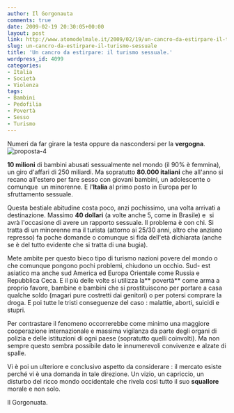 ```yaml
---
author: Il Gorgonauta
comments: true
date: 2009-02-19 20:30:05+00:00
layout: post
link: http://www.atomodelmale.it/2009/02/19/un-cancro-da-estirpare-il-turismo-sessuale/
slug: un-cancro-da-estirpare-il-turismo-sessuale
title: 'Un cancro da estirpare: il turismo sessuale.'
wordpress_id: 4099
categories:
- Italia
- Società
- Violenza
tags:
- Bambini
- Pedofilia
- Povertà
- Sesso
- Turismo
---
```


Numeri da far girare la testa oppure da nascondersi per la **vergogna**.![proposta-4](http://www.atomodelmale.it/wp-content/uploads/2009/02/proposta-4-212x300.jpg)

**10 milioni** di bambini abusati sessualmente nel mondo (il 90% è femmina), un giro d'affari di 250 miliardi. Ma sopratutto **80.000 italiani** che all'anno si recano all'estero per fare sesso con giovani bambini, un adolescente o comunque  un minorenne. E l'**Italia** al primo posto in Europa per lo sfruttamento sessuale.

Questa bestiale abitudine costa poco, anzi pochissimo, una volta arrivati a destinazione. Massimo **40 dollari** (a volte anche 5, come in Brasile) e  si avrà l'occasione di avere un rapporto sessuale. Il problema è con chi. Si tratta di un minorenne ma il turista (attorno ai 25/30 anni, altro che anziano represso) fa poche domande o comunque si fida dell'età dichiarata (anche se è del tutto evidente che si tratta di una bugia).

Mete ambite per questo bieco tipo di turismo nazioni povere del mondo o che comunque pongono pochi problemi, chiudono un occhio. Sud- est asiatico ma anche sud America ed Europa Orientale come Russia e Repubblica Ceca. E il più delle volte si utilizza la** povertà** come arma a proprio favore, bambine e bambini che si prostituiscono per portare a casa qualche soldo (magari pure costretti dai genitori) o per potersi comprare la droga. E poi tutte le tristi conseguenze del caso : malattie, aborti, suicidi e stupri.

<!-- more -->


Per contrastare il fenomeno occorrerebbe come minimo una maggiore cooperazione internazionale e massima vigilanza da parte degli organi di polizia e delle istituzioni di ogni paese (sopratutto quelli coinvolti). Ma non sempre questo sembra possibile dato le innumerevoli convivenze e alzate di spalle.

Vi è poi un ulteriore e conclusivo aspetto da considerare : il mercato esiste perché vi è una domanda in tale direzione. Un vizio, un capriccio, un disturbo del ricco mondo occidentale che rivela così tutto il suo **squallore** morale e non solo.

Il Gorgonuata.
